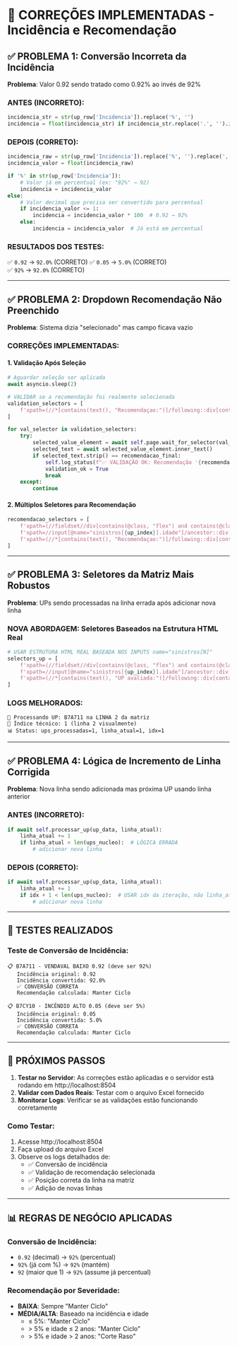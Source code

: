 # 🔧 CORREÇÕES IMPLEMENTADAS - Incidência e Recomendação

## ✅ PROBLEMA 1: Conversão Incorreta da Incidência
**Problema**: Valor 0.92 sendo tratado como 0.92% ao invés de 92%

### ANTES (INCORRETO):
```python
incidencia_str = str(up_row['Incidencia']).replace('%', '')
incidencia = float(incidencia_str) if incidencia_str.replace('.', '').isdigit() else 0
```

### DEPOIS (CORRETO):
```python
incidencia_raw = str(up_row['Incidencia']).replace('%', '').replace(',', '.').strip()
incidencia_valor = float(incidencia_raw)

if '%' in str(up_row['Incidencia']):
    # Valor já em percentual (ex: "92%" → 92)
    incidencia = incidencia_valor
else:
    # Valor decimal que precisa ser convertido para percentual
    if incidencia_valor <= 1:
        incidencia = incidencia_valor * 100  # 0.92 → 92%
    else:
        incidencia = incidencia_valor  # Já está em percentual
```

### RESULTADOS DOS TESTES:
✅ `0.92` → `92.0%` (CORRETO)
✅ `0.05` → `5.0%` (CORRETO)  
✅ `92%` → `92.0%` (CORRETO)

---

## ✅ PROBLEMA 2: Dropdown Recomendação Não Preenchido
**Problema**: Sistema dizia "selecionado" mas campo ficava vazio

### CORREÇÕES IMPLEMENTADAS:

#### 1. Validação Após Seleção
```python
# Aguardar seleção ser aplicada
await asyncio.sleep(2)

# VALIDAR se a recomendação foi realmente selecionada
validation_selectors = [
    f'xpath=(//*[contains(text(), "Recomendaçao:")]/following::div[contains(@class, "singleValue")])[{up_index + 1}]'
]

for val_selector in validation_selectors:
    try:
        selected_value_element = await self.page.wait_for_selector(val_selector, timeout=3000)
        selected_text = await selected_value_element.inner_text()
        if selected_text.strip() == recomendacao_final:
            self.log_status(f"✅ VALIDAÇÃO OK: Recomendação '{recomendacao_final}' confirmada no campo")
            validation_ok = True
            break
    except:
        continue
```

#### 2. Múltiplos Seletores para Recomendação
```python
recomendacao_selectors = [
    f'xpath=(//fieldset//div[contains(@class, "flex") and contains(@class, "flex-col") and contains(@class, "lg:flex-row")])[{up_index + 1}]//span[contains(text(), "Recomendaçao:")]/following::div[1]//div[contains(@class, "css-1ek14t9-control")]',
    f'xpath=//input[@name="sinistros[{up_index}].idade"]/ancestor::div[contains(@class, "flex-col") and contains(@class, "lg:flex-row")]//span[contains(text(), "Recomendaçao:")]/following::div[1]//div[contains(@class, "control")]',
    f'xpath=(//*[contains(text(), "Recomendaçao:")]/following::div[contains(@class, "control")])[{up_index + 1}]'
]
```

---

## ✅ PROBLEMA 3: Seletores da Matriz Mais Robustos
**Problema**: UPs sendo processadas na linha errada após adicionar nova linha

### NOVA ABORDAGEM: Seletores Baseados na Estrutura HTML Real
```python
# USAR ESTRUTURA HTML REAL BASEADA NOS INPUTS name="sinistros[N]"
selectors_up = [
    f'xpath=(//fieldset//div[contains(@class, "flex") and contains(@class, "flex-col") and contains(@class, "lg:flex-row")])[{up_index + 1}]//span[contains(text(), "UP avaliada:")]/following::div[1]//div[contains(@class, "css-1ek14t9-control")]',
    f'xpath=//input[@name="sinistros[{up_index}].idade"]/ancestor::div[contains(@class, "flex-col") and contains(@class, "lg:flex-row")]//span[contains(text(), "UP avaliada:")]/following::div[1]//div[contains(@class, "control")]',
    f'xpath=(//*[contains(text(), "UP avaliada:")]/following::div[contains(@class, "control")])[{up_index + 1}]'
]
```

### LOGS MELHORADOS:
```
📍 Processando UP: B7A711 na LINHA 2 da matriz
🔢 Índice técnico: 1 (linha 2 visualmente)
📊 Status: ups_processadas=1, linha_atual=1, idx=1
```

---

## ✅ PROBLEMA 4: Lógica de Incremento de Linha Corrigida
**Problema**: Nova linha sendo adicionada mas próxima UP usando linha anterior

### ANTES (INCORRETO):
```python
if await self.processar_up(up_data, linha_atual):
    linha_atual += 1  
    if linha_atual < len(ups_nucleo):  # LÓGICA ERRADA
        # adicionar nova linha
```

### DEPOIS (CORRETO):
```python
if await self.processar_up(up_data, linha_atual):
    linha_atual += 1
    if idx + 1 < len(ups_nucleo):  # USAR idx da iteração, não linha_atual
        # adicionar nova linha
```

---

## 🧪 TESTES REALIZADOS

### Teste de Conversão de Incidência:
```
📋 B7A711 - VENDAVAL BAIXO 0.92 (deve ser 92%)
   Incidência original: 0.92
   Incidência convertida: 92.0%
   ✅ CONVERSÃO CORRETA
   Recomendação calculada: Manter Ciclo

📋 B7CY10 - INCÊNDIO ALTO 0.05 (deve ser 5%)  
   Incidência original: 0.05
   Incidência convertida: 5.0%
   ✅ CONVERSÃO CORRETA
   Recomendação calculada: Manter Ciclo
```

---

## 🚀 PRÓXIMOS PASSOS

1. **Testar no Servidor**: As correções estão aplicadas e o servidor está rodando em http://localhost:8504
2. **Validar com Dados Reais**: Testar com o arquivo Excel fornecido
3. **Monitorar Logs**: Verificar se as validações estão funcionando corretamente

### Como Testar:
1. Acesse http://localhost:8504
2. Faça upload do arquivo Excel
3. Observe os logs detalhados de:
   - ✅ Conversão de incidência
   - ✅ Validação de recomendação selecionada  
   - ✅ Posição correta da linha na matriz
   - ✅ Adição de novas linhas

---

## 📊 REGRAS DE NEGÓCIO APLICADAS

### Conversão de Incidência:
- `0.92` (decimal) → `92%` (percentual)
- `92%` (já com %) → `92%` (mantém)
- `92` (maior que 1) → `92%` (assume já percentual)

### Recomendação por Severidade:
- **BAIXA**: Sempre "Manter Ciclo"
- **MÉDIA/ALTA**: Baseado na incidência e idade
  - ≤ 5%: "Manter Ciclo"  
  - \> 5% e idade ≤ 2 anos: "Manter Ciclo"
  - \> 5% e idade > 2 anos: "Corte Raso"
